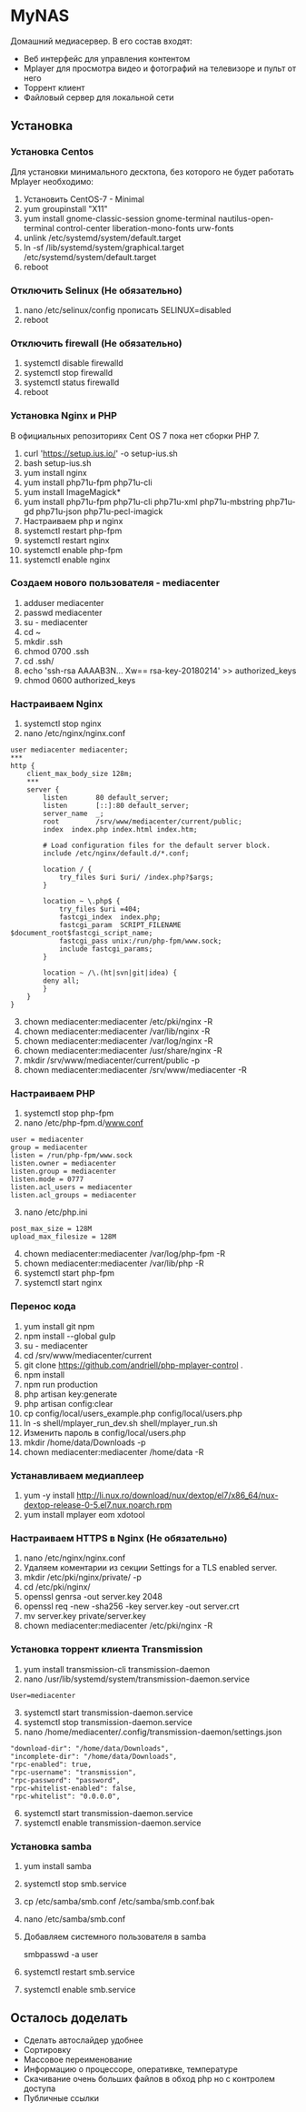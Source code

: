 # MyNAS

Домашний медиасервер. В его состав входят:
* Веб интерфейс для управления контентом
* Mplayer для просмотра видео и фотографий на телевизоре и пульт от него
* Торрент клиент
* Файловый сервер для локальной сети

## Установка
### Установка Centos
Для установки минимального десктопа, без которого не будет работать Mplayer необходимо:
1. Установить CentOS-7 - Minimal
2. yum groupinstall "X11"
3. yum install gnome-classic-session gnome-terminal nautilus-open-terminal control-center liberation-mono-fonts urw-fonts
4. unlink /etc/systemd/system/default.target
5. ln -sf /lib/systemd/system/graphical.target /etc/systemd/system/default.target
6. reboot

### Отключить Selinux (Не обязательно)
1. nano /etc/selinux/config
   прописать SELINUX=disabled
2. reboot

### Отключить firewall (Не обязательно)
1. systemctl disable firewalld
2. systemctl stop firewalld
3. systemctl status firewalld
4. reboot

### Установка Nginx и PHP
В официальных репозиториях Cent OS 7 пока нет сборки PHP 7.
1. curl 'https://setup.ius.io/' -o setup-ius.sh
2. bash setup-ius.sh
3. yum install nginx
4. yum install php71u-fpm php71u-cli
5. yum install ImageMagick*
6. yum install php71u-fpm php71u-cli php71u-xml php71u-mbstring php71u-gd php71u-json php71u-pecl-imagick
7. Настраиваем php и nginx
8. systemctl restart php-fpm
9. systemctl restart nginx
10. systemctl enable php-fpm
11. systemctl enable nginx

### Создаем нового пользователя - mediacenter
1. adduser mediacenter
2. passwd mediacenter
3. su - mediacenter
4. cd ~
5. mkdir .ssh
6. chmod 0700 .ssh
7. cd .ssh/
8. echo 'ssh-rsa AAAAB3N... Xw== rsa-key-20180214' >> authorized_keys
9. chmod 0600 authorized_keys


### Настраиваем Nginx
1. systemctl stop nginx
2. nano /etc/nginx/nginx.conf
```
user mediacenter mediacenter;
***
http {
    client_max_body_size 128m;
    ***
    server {
        listen       80 default_server;
        listen       [::]:80 default_server;
        server_name  _;
        root         /srv/www/mediacenter/current/public;
        index  index.php index.html index.htm;
        
        # Load configuration files for the default server block.
        include /etc/nginx/default.d/*.conf;
        
        location / {
            try_files $uri $uri/ /index.php?$args;
        }
        
        location ~ \.php$ {
            try_files $uri =404;
            fastcgi_index  index.php;
            fastcgi_param  SCRIPT_FILENAME  $document_root$fastcgi_script_name;
            fastcgi_pass unix:/run/php-fpm/www.sock;
            include fastcgi_params;
        }
        
        location ~ /\.(ht|svn|git|idea) {
        deny all;
        }
    }
}
```
3. chown mediacenter:mediacenter /etc/pki/nginx -R
4. chown mediacenter:mediacenter /var/lib/nginx -R
5. chown mediacenter:mediacenter /var/log/nginx -R
6. chown mediacenter:mediacenter /usr/share/nginx -R
7. mkdir /srv/www/mediacenter/current/public -p
6. chown mediacenter:mediacenter /srv/www/mediacenter -R


### Настраиваем PHP
1. systemctl stop php-fpm
2. nano /etc/php-fpm.d/www.conf
```
user = mediacenter
group = mediacenter
listen = /run/php-fpm/www.sock
listen.owner = mediacenter
listen.group = mediacenter
listen.mode = 0777
listen.acl_users = mediacenter
listen.acl_groups = mediacenter
```
3. nano /etc/php.ini
```
post_max_size = 128M
upload_max_filesize = 128M
```
4. chown mediacenter:mediacenter /var/log/php-fpm -R
5. chown mediacenter:mediacenter /var/lib/php -R
6. systemctl start php-fpm
7. systemctl start nginx

### Перенос кода
1. yum install git npm
2. npm install --global gulp
3. su - mediacenter
4. cd /srv/www/mediacenter/current
5. git clone https://github.com/andriell/php-mplayer-control .
6. npm install
7. npm run production
8. php artisan key:generate
9. php artisan config:clear
10. cp config/local/users_example.php config/local/users.php
11. ln -s shell/mplayer_run_dev.sh shell/mplayer_run.sh
12. Изменить пароль в config/local/users.php
13. mkdir /home/data/Downloads -p
14. chown mediacenter:mediacenter /home/data -R

### Устанавливаем медиаплеер
1. yum -y install http://li.nux.ro/download/nux/dextop/el7/x86_64/nux-dextop-release-0-5.el7.nux.noarch.rpm
2. yum install mplayer eom xdotool

### Настраиваем HTTPS в Nginx (Не обязательно)
1. nano /etc/nginx/nginx.conf
2. Удаляем коментарии из секции Settings for a TLS enabled server.
3. mkdir /etc/pki/nginx/private/ -p
4. cd /etc/pki/nginx/
5. openssl genrsa -out server.key 2048
6. openssl req -new -sha256 -key server.key -out server.crt
7. mv server.key private/server.key
8. chown mediacenter:mediacenter /etc/pki/nginx -R

### Установка торрент клиента Transmission
1. yum install transmission-cli transmission-daemon
2. nano /usr/lib/systemd/system/transmission-daemon.service
```
User=mediacenter
```
3. systemctl start transmission-daemon.service
4. systemctl stop transmission-daemon.service
5. nano /home/mediacenter/.config/transmission-daemon/settings.json
```
"download-dir": "/home/data/Downloads",
"incomplete-dir": "/home/data/Downloads",
"rpc-enabled": true,
"rpc-username": "transmission",
"rpc-password": "password",
"rpc-whitelist-enabled": false,
"rpc-whitelist": "0.0.0.0",
```
6. systemctl start transmission-daemon.service
7. systemctl enable transmission-daemon.service

### Установка samba
1. yum install samba
2. systemctl stop smb.service
3. cp /etc/samba/smb.conf /etc/samba/smb.conf.bak
4. nano /etc/samba/smb.conf
5. Добавляем системного пользователя в samba

   smbpasswd -a user
6. systemctl restart smb.service
7. systemctl enable smb.service

## Осталось доделать
* Сделать автослайдер удобнее
* Сортировку
* Массовое переименование
* Информацию о процессоре, оперативке, температуре
* Скачивание очень больших файлов в обход php но с контролем доступа
* Публичные ссылки
